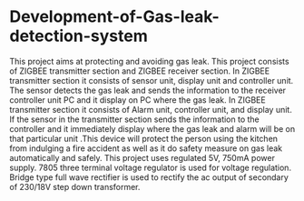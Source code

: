 # Development-of-Gas-leak-detection-system
This project aims at protecting and avoiding gas leak. This project consists of ZIGBEE transmitter section and ZIGBEE receiver section. In ZIGBEE transmitter section it consists of sensor unit, display unit and controller unit. 
The sensor detects the gas leak and sends the information to the receiver controller unit PC and it display on PC where the gas leak. In ZIGBEE transmitter section it consists of Alarm unit, controller unit, and display unit. 
If the sensor in the transmitter section sends the information to the controller and it immediately display where the gas leak and alarm will be on that particular unit .This device will protect the person using the kitchen from indulging a fire accident as well as it do safety measure on gas leak automatically and safely. 
This project uses regulated 5V, 750mA power supply. 7805 three terminal voltage regulator is used for voltage regulation. Bridge type full wave rectifier is used to rectify the ac output of secondary of 230/18V step down transformer. 
